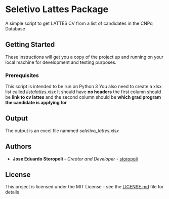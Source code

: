 # Seletivo Lattes Package

A simple script to get LATTES CV from a list of candidates in the CNPq Database

## Getting Started
These instructions will get you a copy of the project up and running on your local machine for development and testing purposes.

### Prerequisites
This script is intended to be run on Python 3
You also need to create a xlsx list called *listalattes.xlsx*
It should have **no headers** the first column should be **link to cv lattes** and the second column should be **which grad program the candidate is applying for**

## Output
The output is an excel file nammed *seletivo_lattes.xlsx*

## Authors

* **Jose Eduardo Storopoli** - *Creator and Developer* - [storopoli](https://github.com/storopoli)

## License

This project is licensed under the MIT License - see the [LICENSE.md](LICENSE.md) file for details
